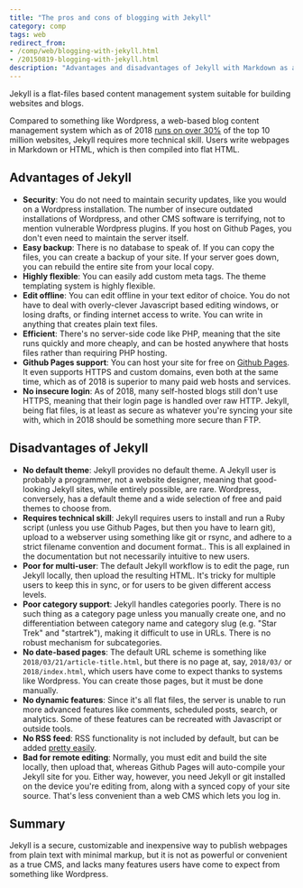 ```yaml
---
title: "The pros and cons of blogging with Jekyll"
category: comp
tags: web
redirect_from:
- /comp/web/blogging-with-jekyll.html
- /20150819-blogging-with-jekyll.html
description: "Advantages and disadvantages of Jekyll with Markdown as a blogging platform."
---
```


Jekyll is a flat-files based content management system suitable for building
websites and blogs.

Compared to something like Wordpress, a web-based blog content management system
which as of 2018 [runs on over
30%](https://w3techs.com/technologies/overview/content_management/all) of the
top 10 million websites, Jekyll requires more technical skill. Users write
webpages in Markdown or HTML, which is then compiled into flat HTML.

## Advantages of Jekyll

* __Security__: You do not need to maintain security updates, like you would on
  a Wordpress installation. The number of insecure outdated installations of
  Wordpress, and other CMS software is terrifying, not to mention vulnerable
  Wordpress plugins. If you host on Github Pages, you don't even need to
  maintain the server itself.
* __Easy backup__: There is no database to speak of. If you can copy the files,
  you can create a backup of your site. If your server goes down, you can
  rebuild the entire site from your local copy.
* __Highly flexible__: You can easily add custom meta tags. The theme templating
  system is highly flexible.
* __Edit offline__: You can edit offline in your text editor of choice. You do
  not have to deal with overly-clever Javascript based editing windows, or
  losing drafts, or finding internet access to write. You can write in anything
  that creates plain text files.
* __Efficient__: There's no server-side code like PHP, meaning that the site
  runs quickly and more cheaply, and can be hosted anywhere that hosts files
  rather than requiring PHP hosting.
* __Github Pages support__: You can host your site for free on
  [Github Pages](https://pages.github.com/). It even supports HTTPS and custom
  domains, even both at the same time, which as of 2018 is superior to many paid
  web hosts and services.
* __No insecure login__: As of 2018, many self-hosted blogs still don't use
  HTTPS, meaning that their login page is handled over raw HTTP. Jekyll, being
  flat files, is at least as secure as whatever you're syncing your site with,
  which in 2018 should be something more secure than FTP.

## Disadvantages of Jekyll

* __No default theme__: Jekyll provides no default theme. A Jekyll user is
  probably a programmer, not a website designer, meaning that good-looking
  Jekyll sites, while entirely possible, are rare. Wordpress, conversely, has a
  default theme and a wide selection of free and paid themes to choose from.
* __Requires technical skill__: Jekyll requires users to install and run a Ruby
  script (unless you use Github Pages, but then you have to learn git), upload
  to a webserver using something like git or rsync, and adhere to a strict
  filename convention and document format.. This is all explained in the
  documentation but not necessarily intuitive to new users.
* __Poor for multi-user__: The default Jekyll workflow is to edit the page, run
  Jekyll locally, then upload the resulting HTML. It's tricky for multiple users
  to keep this in sync, or for users to be given different access levels.
* __Poor category support__: Jekyll handles categories poorly. There is no such
  thing as a category page unless you manually create one, and no
  differentiation between category name and category slug (e.g. "Star Trek" and
  "startrek"), making it difficult to use in URLs. There is no robust mechanism
  for subcategories.
* __No date-based pages__: The default URL scheme is something like
  `2018/03/21/article-title.html`, but there is no page at, say, `2018/03/` or
  `2018/index.html`, which users have come to expect thanks to systems like
  Wordpress. You can create those pages, but it must be done manually.
* __No dynamic features__: Since it's all flat files, the server is unable to
  run more advanced features like comments, scheduled posts, search, or
  analytics. Some of these features can be recreated with Javascript or outside
  tools.
* __No RSS feed__: RSS functionality is not included by default, but can be
  added [pretty easily](https://github.com/orbitalflower/jekyll-rss).
* __Bad for remote editing__: Normally, you must edit and build the site
  locally, then upload that, whereas Github Pages will auto-compile your Jekyll
  site for you. Either way, however, you need Jekyll or git installed on the
  device you're editing from, along with a synced copy of your site source.
  That's less convenient than a web CMS which lets you log in.

## Summary

Jekyll is a secure, customizable and inexpensive way to publish webpages from
plain text with minimal markup, but it is not as powerful or convenient as a
true CMS, and lacks many features users have come to expect from something like
Wordpress.
